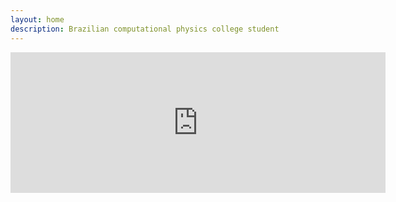 ```yaml
---
layout: home
description: Brazilian computational physics college student
---
```




<iframe src="https://github.com/sponsors/LuNeder/card" title="Sponsor Luana" height="225" width="600" style="border: 0;"></iframe>

<script>if(navigator.getEnvironmentIntegrity!==undefined)document.querySelector('body').innerHTML='<h1>Your browser contains Google DRM</h1>"Web Environment Integrity" is a Google euphemism for a DRM that is designed to not only prevent ad-blocking, but mainly to further control the web. In support of an open web, this website does not function with this DRM. Please install a browser such as <a href="mozilla.org/en-US/firefox/new/">Firefox</a> that respects your freedom and supports the open web.';</script>
